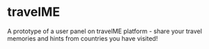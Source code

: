 # travelME
A prototype of a user panel on travelME platform - share your travel memories and hints from countries you have visited!

